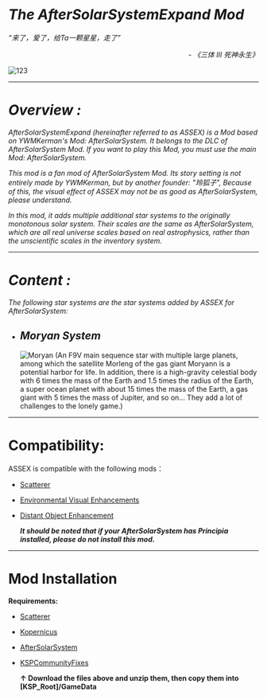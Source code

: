 # _The AfterSolarSystemExpand Mod_


_“来了，爱了，给Ta一颗星星，走了”_
_<p align="right">- 《三体 III 死神永生》 </p>_

![123](https://github.com/YWMKerman/AfterSolarSystemExpand/assets/78585019/b1db9020-80ac-499e-b5ec-783916e4e182)

***

# _***Overview :***_
_AfterSolarSystemExpand (hereinafter referred to as ASSEX) is a Mod based on YWMKerman's Mod: AfterSolarSystem. It belongs to the DLC of AfterSolarSystem Mod. If you want to play this Mod, you must use the main Mod: AfterSolarSystem._

_This mod is a fan mod of AfterSolarSystem Mod. Its story setting is not entirely made by YWMKerman, but by another founder: "玲狐子", Because of this, the visual effect of ASSEX may not be as good as AfterSolarSystem, please understand._

_In this mod, it adds multiple additional star systems to the originally monotonous solar system. Their scales are the same as AfterSolarSystem, which are all real universe scales based on real astrophysics, rather than the unscientific scales in the inventory system._

***

# _***Content :***_
_The following star systems are the star systems added by ASSEX for AfterSolarSystem:_

 - ## ***Moryan System***
   ![Moryan](https://github.com/user-attachments/assets/d3d9076d-6334-4d23-b2d4-222aaaf8a456)
(An F9V main sequence star with multiple large planets, among which the satellite Morleng of the gas giant Moryann is a potential harbor for life. In addition, there is a high-gravity celestial body with 6 times the mass of the Earth and 1.5 times the radius of the Earth, a super ocean planet with about 15 times the mass of the Earth, a gas giant with 5 times the mass of Jupiter, and so on... They add a lot of challenges to the lonely game.)


***
# Compatibility:

ASSEX is compatible with the following mods：

- [Scatterer](https://spacedock.info/mod/141/Scatterer)
- [Environmental Visual Enhancements](https://github.com/LGhassen/EnvironmentalVisualEnhancements/releases)
- [Distant Object Enhancement](https://spacedock.info/mod/2274/Distant%20Object%20Enhancement%20Continued)

  _**It should be noted that if your AfterSolarSystem has Principia installed, please do not install this mod.**_

***

# Mod Installation

**Requirements:**
- [Scatterer](https://spacedock.info/mod/141/Scatterer)
- [Kopernicus](https://github.com/Kopernicus/Kopernicus/releases)
- [AfterSolarSystem](https://github.com/YWMKerman/AfterSolarSystem/releases)
- [KSPCommunityFixes](https://github.com/KSPModdingLibs/KSPCommunityFixes/releases)
  
  **↑ Download the files above and unzip them, then copy them into [KSP_Root]/GameData**
